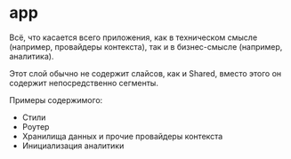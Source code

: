 # app
Всё, что касается всего приложения, как в техническом смысле (например, провайдеры контекста), так и в бизнес-смысле (например, аналитика).

Этот слой обычно не содержит слайсов, как и Shared, вместо этого он содержит непосредственно сегменты.

Примеры содержимого:

* Стили
* Роутер
* Хранилища данных и прочие провайдеры контекста
* Инициализация аналитики

